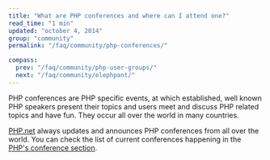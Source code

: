 ```yaml
---
title: "What are PHP conferences and where can I attend one?"
read_time: "1 min"
updated: "october 4, 2014"
group: "community"
permalink: "/faq/community/php-conferences/"

compass:
  prev: "/faq/community/php-user-groups/"
  next: "/faq/community/elephpant/"
---
```


PHP conferences are PHP specific events, at which established, well known PHP speakers present their
topics and users meet and discuss PHP related topics and have fun. They occur all over the world in many countries.

[PHP.net](http://php.net) always updates and announces PHP conferences from all over the world. You can check the list of current conferences happening in the [PHP's conference section](http://php.net/conferences/index.php).
